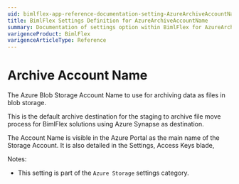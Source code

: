 ```yaml
---
uid: bimlflex-app-reference-documentation-setting-AzureArchiveAccountName
title: BimlFlex Settings Definition for AzureArchiveAccountName
summary: Documentation of settings option within BimlFlex for AzureArchiveAccountName
varigenceProduct: BimlFlex
varigenceArticleType: Reference
---
```


# Archive Account Name

The Azure Blob Storage Account Name to use for archiving data as files in blob storage.

This is the default archive destination for the staging to archive file move process for BimlFlex solutions using Azure Synapse as destination.

The Account Name is visible in the Azure Portal as the main name of the Storage Account. It is also detailed in the Settings, Access Keys blade,

Notes:

* This setting is part of the `Azure Storage` settings category.

